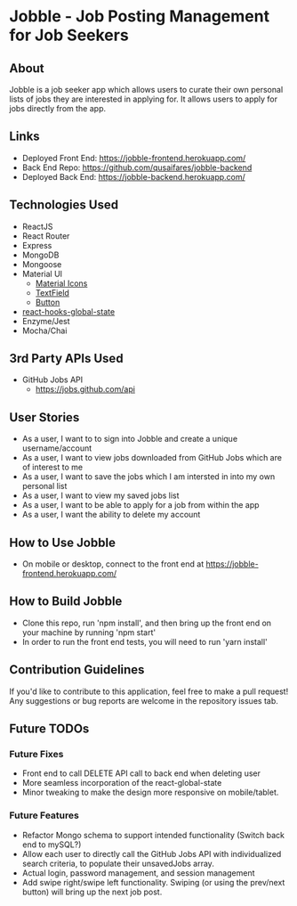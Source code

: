 # Jobble - Job Posting Management for Job Seekers

## About

Jobble is a job seeker app which allows users to curate their own personal lists of jobs they are interested in applying for. It allows users to apply for jobs directly from the app.

## Links
- Deployed Front End: https://jobble-frontend.herokuapp.com/
- Back End Repo: https://github.com/qusaifares/jobble-backend
- Deployed Back End: https://jobble-backend.herokuapp.com/

## Technologies Used

- ReactJS
- React Router
- Express
- MongoDB
- Mongoose
- Material UI
  - [Material Icons](https://material-ui.com/components/icons/#icons)
  - [TextField](https://material-ui.com/components/text-fields/)
  - [Button](https://material-ui.com/guides/composition/#button)
- [react-hooks-global-state](https://www.npmjs.com/package/react-hooks-global-state)
- Enzyme/Jest
- Mocha/Chai

## 3rd Party APIs Used

- GitHub Jobs API
  - https://jobs.github.com/api

## User Stories

- As a user, I want to to sign into Jobble and create a unique username/account
- As a user, I want to view jobs downloaded from GitHub Jobs which are of interest to me
- As a user, I want to save the jobs which I am intersted in into my own personal list
- As a user, I want to view my saved jobs list
- As a user, I want to be able to apply for a job from within the app
- As a user, I want the ability to delete my account

## How to Use Jobble

- On mobile or desktop, connect to the front end at https://jobble-frontend.herokuapp.com/

## How to Build Jobble

- Clone this repo, run 'npm install', and then bring up the front end on your machine by running 'npm start'
- In order to run the front end tests, you will need to run 'yarn install'

## Contribution Guidelines

If you'd like to contribute to this application, feel free to make a pull request! Any suggestions or bug reports are welcome in the repository issues tab.

## Future TODOs

### Future Fixes
- Front end to call DELETE API call to back end when deleting user
- More seamless incorporation of the react-global-state
- Minor tweaking to make the design more responsive on mobile/tablet.


### Future Features
- Refactor Mongo schema to support intended functionality (Switch back end to mySQL?)
- Allow each user to directly call the GitHub Jobs API with individualized search criteria, to populate their unsavedJobs array.
- Actual login, password management, and session management
- Add swipe right/swipe left functionality. Swiping (or using the prev/next button) will bring up the next job post.
